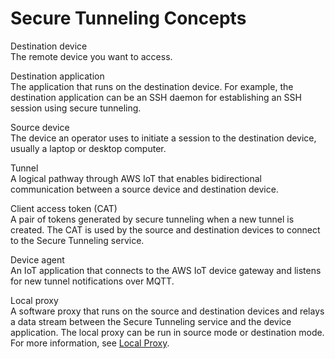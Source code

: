 # Secure Tunneling Concepts<a name="secure-tunneling-concepts"></a>

Destination device  
The remote device you want to access\.

Destination application  
The application that runs on the destination device\. For example, the destination application can be an SSH daemon for establishing an SSH session using secure tunneling\.

Source device  
The device an operator uses to initiate a session to the destination device, usually a laptop or desktop computer\.

Tunnel  
 A logical pathway through AWS IoT that enables bidirectional communication between a source device and destination device\.

Client access token \(CAT\)  
A pair of tokens generated by secure tunneling when a new tunnel is created\. The CAT is used by the source and destination devices to connect to the Secure Tunneling service\.

Device agent  
An IoT application that connects to the AWS IoT device gateway and listens for new tunnel notifications over MQTT\.

Local proxy  
A software proxy that runs on the source and destination devices and relays a data stream between the Secure Tunneling service and the device application\. The local proxy can be run in source mode or destination mode\. For more information, see [Local Proxy](local-proxy.md)\.